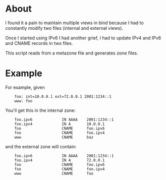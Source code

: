 # About

I found it a pain to maintain multiple views in bind because I had to constantly
modify two files (internal and external views).

Once I started using IPv6 I had another grief, I had to update IPv4 and IPv6 and CNAME
records in two files.

This script reads from a metazone file and generates zone files.

# Example

For example, given

        foo: int=10.0.0.1 ext=72.0.0.1 2001:1234::1
        www: foo

You'll get this in the internal zone:

        foo.ipv6             IN AAAA    2001:1234::1
        foo.ipv4             IN A       10.0.0.1
        foo                  CNAME      foo.ipv6
        foo                  CNAME      foo.ipv4
        www                  CNAME      baz

and the external zone will contain:

        foo.ipv6             IN AAAA    2001:1234::1
        foo.ipv4             IN A       72.0.0.1
        foo                  CNAME      foo.ipv6
        foo                  CNAME      foo.ipv4
        www                  CNAME      foo
